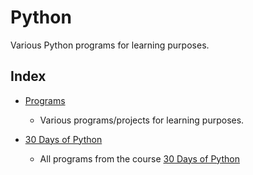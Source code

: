 # Python

Various Python programs for learning purposes.  

## Index

- [Programs](https://github.com/davidusken/Python/tree/main/Programs)
    - Various programs/projects for learning purposes.
  
- [30 Days of Python](https://github.com/davidusken/Python/tree/main/30-Days-of-Python)
    - All programs from the course [30 Days of Python](https://teclado.com/30-days-of-python/python-30-day-0-getting-set-up/)